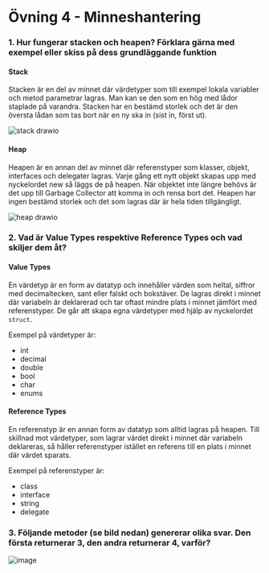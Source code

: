 # Övning 4 - Minneshantering

### 1. Hur fungerar stacken och heapen? Förklara gärna med exempel eller skiss på dess grundläggande funktion

#### Stack
Stacken är en del av minnet där värdetyper som till exempel lokala variabler och metod parametrar lagras. 
Man kan se den som en hög med lådor staplade på varandra. 
Stacken har en bestämd storlek och det är den översta lådan som tas bort när en ny ska in (sist in, först ut). 

![stack drawio](https://github.com/johnkallstrom/MemoryManagement/assets/54977209/3a5b7b44-1bf3-43b8-ba10-5593da95d9e0)

#### Heap
Heapen är en annan del av minnet där referenstyper som klasser, objekt, interfaces och delegater lagras. 
Varje gång ett nytt objekt skapas upp med nyckelordet new så läggs de på heapen. 
När objektet inte längre behövs är det upp till Garbage Collector att komma in och rensa bort det. 
Heapen har ingen bestämd storlek och det som lagras där är hela tiden tillgängligt.

![heap drawio](https://github.com/johnkallstrom/MemoryManagement/assets/54977209/09a18f79-e740-4e41-b190-32a3859b1147)

### 2. Vad är Value Types respektive Reference Types och vad skiljer dem åt?

#### Value Types
En värdetyp är en form av datatyp och innehåller värden som heltal, siffror med decimaltecken, sant eller falskt och bokstäver. 
De lagras direkt i minnet där variabeln är deklarerad och tar oftast mindre plats i minnet jämfört med referenstyper. 
De går att skapa egna värdetyper med hjälp av nyckelordet ```struct```.

Exempel på värdetyper är:
- int
- decimal
- double
- bool
- char
- enums

#### Reference Types
En referenstyp är en annan form av datatyp som alltid lagras på heapen. 
Till skillnad mot värdetyper, som lagrar värdet direkt i minnet där variabeln deklareras, så håller referenstyper istället en referens till en plats i minnet där värdet sparats.

Exempel på referenstyper är:
- class
- interface
- string
- delegate

### 3. Följande metoder (se bild nedan) genererar olika svar. Den första returnerar 3, den andra returnerar 4, varför?
![image](https://github.com/johnkallstrom/MemoryManagement/assets/54977209/ded6a599-9896-476e-83bc-d14a823d8d53)

